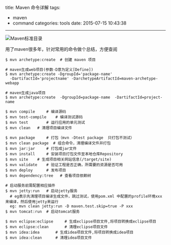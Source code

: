 title: Maven 命令详解
tags:
  - maven
  - command
categories: tools
date: 2015-07-15 10:43:38
---
<img src="http://7xlmfk.com1.z0.glb.clouddn.com/imgs/article/maven-standard-dir.png" alt="Maven标准目录" />

用了maven很多年，针对常用的命令做个总结，方便查阅
    
    $ mvn archetype:create	# 创建 maven 项目

    # maven生成web项目(参数-D意为定义[Define])
    $ mvn archetype:create -DgroupId='package-name' 
      -DartifactId='projectname' -DarchetypeArtifactId=maven-archetype-webapp

    # maven生成java项目
    $ mvn archetype:create  -DgroupId=package-name  -DartifactId=project-name  

    $ mvn compile     # 编译源码
    $ mvn test-compile    # 编译测试源码
    $ mvn test        # 运行应用的单元测试
    $ mvn clean   # 清理项目编译文件

<!-- more -->

    $ mvn package     # 打包（mvn -Dtest package  只打包不测试）
    $ mvn clean package  # 组合命令，清理编译文件并打包
    $ mvn jar:jar     # 打包成jar文件
    $ mvn install     # 安装项目打包文件至本地仓库Repository
    $ mvn site    # 生成项目相关网站信息(/target/site)
    $ mvn validate    # 验证工程是否正确，所需要的资源是否可用
    $ mvn deploy      # 发布项目
    $ mvn dependency:tree   # 查看项目依赖树

    # 启动服务前需配置相应插件
    $ mvn jetty:run   # 启动jetty服务
      # eg表示先清理项目编译生成文件，跳过测试，使用pom.xml 中配置的profile环境xxx来编译，然后使用jetty来运行
      eg: mvn clean jetty:run -D maven.test.skip=true -P xxx  
    $ mvn tomcat:run  # 启动tomcat服务

    $ mvn eclipse:eclipse     # 生成eclipse项目文件,将项目转换成eclipse项目
    $ mvn eclipse:clean       # 清理eclipse项目文件
    $ mvn idea:idea       # 生成idea项目文件,将项目转换成idea项目
    $ mvn idea:clean      # 清理idea项目文件
